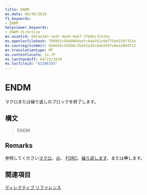 ```yaml
---
title: ENDM
ms.date: 08/30/2018
f1_keywords:
- ENDM
helpviewer_keywords:
- ENDM directive
ms.assetid: 697ea303-1e47-4ee9-9e67-77b83c3fe35a
ms.openlocfilehash: 709892c5b60864eafcb4a351c0d775e81597333a
ms.sourcegitcommit: 0ab61bc3d2b6cfbd52a16c6ab2b97a8ea1864f12
ms.translationtype: MT
ms.contentlocale: ja-JP
ms.lasthandoff: 04/23/2019
ms.locfileid: "62186193"
---
```

# <a name="endm"></a>ENDM

マクロまたは繰り返しのブロックを終了します。

## <a name="syntax"></a>構文

> ENDM

## <a name="remarks"></a>Remarks

参照してください[マクロ](../../assembler/masm/macro.md)、[の](../../assembler/masm/for-masm.md)、 [FORC](../../assembler/masm/forc.md)、[繰り返します](../../assembler/masm/repeat.md)、または**中**します。

## <a name="see-also"></a>関連項目

[ディレクティブ リファレンス](../../assembler/masm/directives-reference.md)<br/>